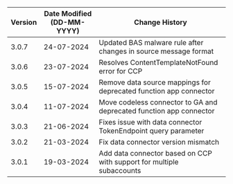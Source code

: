 | **Version** | **Date Modified (DD-MM-YYYY)** | **Change History**                                                  |
|-------------|--------------------------------|---------------------------------------------------------------------|
| 3.0.7       | 24-07-2024                     |Updated BAS malware rule after changes in source message format|
| 3.0.6       | 23-07-2024                     |Resolves ContentTemplateNotFound error for CCP|
| 3.0.5       | 15-07-2024                     |Remove data source mappings for deprecated function app connector|
| 3.0.4       | 11-07-2024                     |Move codeless connector to GA and deprecated function app connector|
| 3.0.3       | 21-06-2024                     |Fixes issue with data connector TokenEndpoint query parameter|
| 3.0.2       | 21-03-2024                     |Fix data connector version mismatch|
| 3.0.1       | 19-03-2024                     |Add data connector based on CCP with support for multiple subaccounts|

